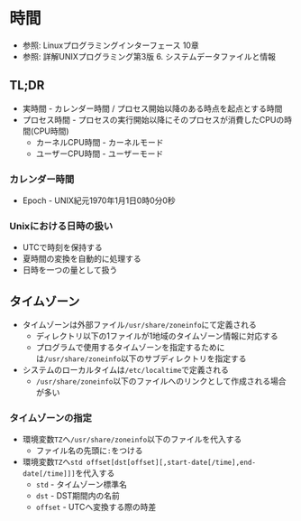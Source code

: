 # 時間
- 参照: Linuxプログラミングインターフェース 10章
- 参照: 詳解UNIXプログラミング第3版 6. システムデータファイルと情報

## TL;DR
- 実時間 - カレンダー時間 / プロセス開始以降のある時点を起点とする時間
- プロセス時間 - プロセスの実行開始以降にそのプロセスが消費したCPUの時間(CPU時間)
  - カーネルCPU時間 - カーネルモード
  - ユーザーCPU時間 - ユーザーモード

### カレンダー時間
- Epoch - UNIX紀元1970年1月1日0時0分0秒

### Unixにおける日時の扱い
- UTCで時刻を保持する
- 夏時間の変換を自動的に処理する
- 日時を一つの量として扱う

## タイムゾーン
- タイムゾーンは外部ファイル`/usr/share/zoneinfo`にて定義される
  - ディレクトリ以下の1ファイルが1地域のタイムゾーン情報に対応する
  - プログラムで使用するタイムゾーンを指定するためには`/usr/share/zoneinfo`以下のサブディレクトリを指定する
- システムのローカルタイムは`/etc/localtime`で定義される
  - `/usr/share/zoneinfo`以下のファイルへのリンクとして作成される場合が多い

### タイムゾーンの指定
- 環境変数`TZ`へ`/usr/share/zoneinfo`以下のファイルを代入する
  - ファイル名の先頭に`:`をつける
- 環境変数`TZ`へ`std offset[dst[offset][,start-date[/time],end-date[/time]]]`を代入する
  - `std` - タイムゾーン標準名
  - `dst` - DST期間内の名前
  - `offset` - UTCへ変換する際の時差
